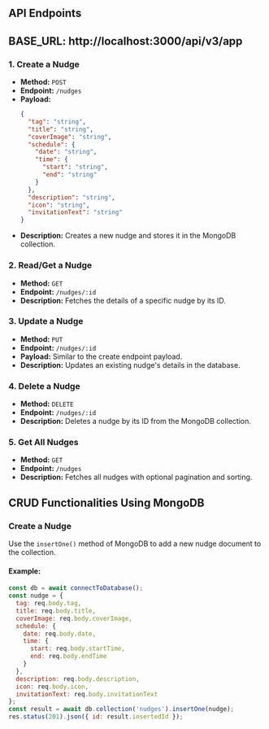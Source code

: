 
## API Endpoints
## BASE_URL: http://localhost:3000/api/v3/app

### 1. Create a Nudge

- **Method:** `POST`
- **Endpoint:** `/nudges`
- **Payload:**
    ```json
    {
      "tag": "string",
      "title": "string",
      "coverImage": "string",
      "schedule": {
        "date": "string",
        "time": {
          "start": "string",
          "end": "string"
        }
      },
      "description": "string",
      "icon": "string",
      "invitationText": "string"
    }
    ```
- **Description:** Creates a new nudge and stores it in the MongoDB collection.

### 2. Read/Get a Nudge

- **Method:** `GET`
- **Endpoint:** `/nudges/:id`
- **Description:** Fetches the details of a specific nudge by its ID.

### 3. Update a Nudge

- **Method:** `PUT`
- **Endpoint:** `/nudges/:id`
- **Payload:** Similar to the create endpoint payload.
- **Description:** Updates an existing nudge's details in the database.

### 4. Delete a Nudge

- **Method:** `DELETE`
- **Endpoint:** `/nudges/:id`
- **Description:** Deletes a nudge by its ID from the MongoDB collection.

### 5. Get All Nudges

- **Method:** `GET`
- **Endpoint:** `/nudges`
- **Description:** Fetches all nudges with optional pagination and sorting.

## CRUD Functionalities Using MongoDB

### Create a Nudge

Use the `insertOne()` method of MongoDB to add a new nudge document to the collection.

#### Example:
```javascript
const db = await connectToDatabase();
const nudge = {
  tag: req.body.tag,
  title: req.body.title,
  coverImage: req.body.coverImage,
  schedule: {
    date: req.body.date,
    time: {
      start: req.body.startTime,
      end: req.body.endTime
    }
  },
  description: req.body.description,
  icon: req.body.icon,
  invitationText: req.body.invitationText
};
const result = await db.collection('nudges').insertOne(nudge);
res.status(201).json({ id: result.insertedId });